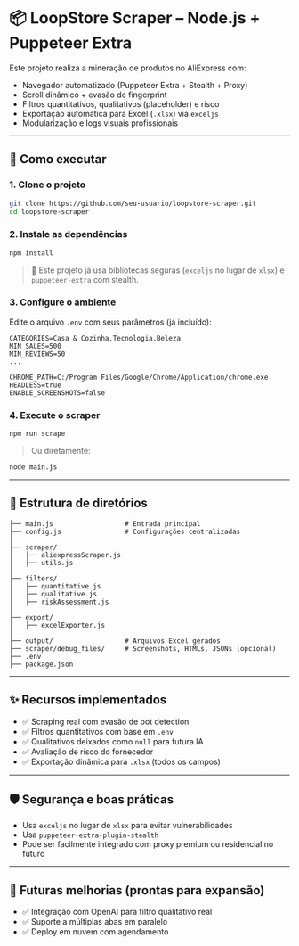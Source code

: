 
# 📦 LoopStore Scraper – Node.js + Puppeteer Extra

Este projeto realiza a mineração de produtos no AliExpress com:

- Navegador automatizado (Puppeteer Extra + Stealth + Proxy)
- Scroll dinâmico + evasão de fingerprint
- Filtros quantitativos, qualitativos (placeholder) e risco
- Exportação automática para Excel (`.xlsx`) via `exceljs`
- Modularização e logs visuais profissionais

---

## 🚀 Como executar

### 1. **Clone o projeto**

```bash
git clone https://github.com/seu-usuario/loopstore-scraper.git
cd loopstore-scraper
```

### 2. **Instale as dependências**

```bash
npm install
```

> 🔐 Este projeto já usa bibliotecas seguras (`exceljs` no lugar de `xlsx`) e `puppeteer-extra` com stealth.

### 3. **Configure o ambiente**

Edite o arquivo `.env` com seus parâmetros (já incluído):

```env
CATEGORIES=Casa & Cozinha,Tecnologia,Beleza
MIN_SALES=500
MIN_REVIEWS=50
...

CHROME_PATH=C:/Program Files/Google/Chrome/Application/chrome.exe
HEADLESS=true
ENABLE_SCREENSHOTS=false
```

### 4. **Execute o scraper**

```bash
npm run scrape
```

> Ou diretamente:

```bash
node main.js
```

---

## 📁 Estrutura de diretórios

```
├── main.js                  # Entrada principal
├── config.js                # Configurações centralizadas
│
├── scraper/
│   ├── aliexpressScraper.js
│   ├── utils.js
│
├── filters/
│   ├── quantitative.js
│   ├── qualitative.js
│   ├── riskAssessment.js
│
├── export/
│   ├── excelExporter.js
│
├── output/                  # Arquivos Excel gerados
├── scraper/debug_files/     # Screenshots, HTMLs, JSONs (opcional)
├── .env
├── package.json
```

---

## ✨ Recursos implementados

- ✅ Scraping real com evasão de bot detection
- ✅ Filtros quantitativos com base em `.env`
- ✅ Qualitativos deixados como `null` para futura IA
- ✅ Avaliação de risco do fornecedor
- ✅ Exportação dinâmica para `.xlsx` (todos os campos)

---

## 🛡️ Segurança e boas práticas

- Usa `exceljs` no lugar de `xlsx` para evitar vulnerabilidades
- Usa `puppeteer-extra-plugin-stealth`
- Pode ser facilmente integrado com proxy premium ou residencial no futuro

---

## 🔄 Futuras melhorias (prontas para expansão)

- ✅ Integração com OpenAI para filtro qualitativo real
- ✅ Suporte a múltiplas abas em paralelo
- ✅ Deploy em nuvem com agendamento
